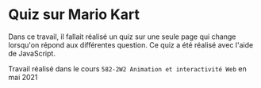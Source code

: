 # Quiz sur Mario Kart
Dans ce travail, il fallait réalisé un quiz sur une seule page qui change lorsqu'on répond aux différentes question. Ce quiz a été réalisé avec l'aide de JavaScript.


Travail réalisé dans le cours `582-2W2 Animation et interactivité Web` en mai 2021